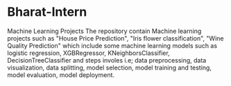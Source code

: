 # Bharat-Intern
Machine Learning Projects
The repository contain Machine learning projects such as "House Price Prediction", "Iris flower classification", "Wine Quality Prediction" which include some machine learning models such as logistic regression, XGBRegressor, KNeighborsClassifier, DecisionTreeClassifier and steps involes i.e; data preprocessing, data visualization, data splitting, model selection, model training and testing, model evaluation, model deployment. 
